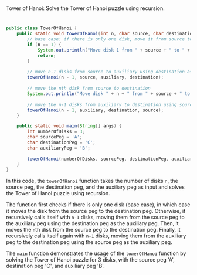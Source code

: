 #
Tower of Hanoi: Solve the Tower of Hanoi puzzle using recursion.
#

```java
public class TowerOfHanoi {
    public static void towerOfHanoi(int n, char source, char destination, char auxiliary) {
        // base case: if there is only one disk, move it from source to destination
        if (n == 1) {
            System.out.println("Move disk 1 from " + source + " to " + destination);
            return;
        }
        
        // move n-1 disks from source to auxiliary using destination as the auxiliary peg
        towerOfHanoi(n - 1, source, auxiliary, destination);
        
        // move the nth disk from source to destination
        System.out.println("Move disk " + n + " from " + source + " to " + destination);
        
        // move the n-1 disks from auxiliary to destination using source as the auxiliary peg
        towerOfHanoi(n - 1, auxiliary, destination, source);
    }

    public static void main(String[] args) {
        int numberOfDisks = 3;
        char sourcePeg = 'A';
        char destinationPeg = 'C';
        char auxiliaryPeg = 'B';
        
        towerOfHanoi(numberOfDisks, sourcePeg, destinationPeg, auxiliaryPeg);
    }
}
```

In this code, the `towerOfHanoi` function takes the number of disks `n`, the source peg, the destination peg, and the auxiliary peg as input and solves the Tower of Hanoi puzzle using recursion.

The function first checks if there is only one disk (base case), in which case it moves the disk from the source peg to the destination peg. Otherwise, it recursively calls itself with `n-1` disks, moving them from the source peg to the auxiliary peg using the destination peg as the auxiliary peg. Then, it moves the `n`th disk from the source peg to the destination peg. Finally, it recursively calls itself again with `n-1` disks, moving them from the auxiliary peg to the destination peg using the source peg as the auxiliary peg.

The `main` function demonstrates the usage of the `towerOfHanoi` function by solving the Tower of Hanoi puzzle for 3 disks, with the source peg 'A', destination peg 'C', and auxiliary peg 'B'.
